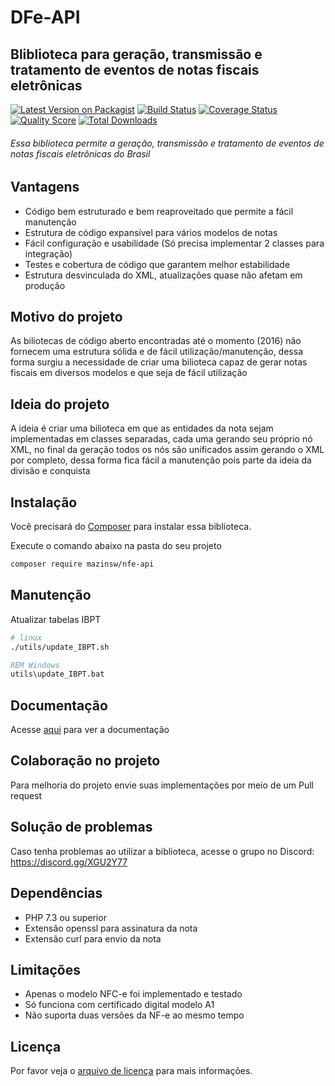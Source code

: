 # DFe-API
## Bliblioteca para geração, transmissão e tratamento de eventos de notas fiscais eletrônicas

[![Latest Version on Packagist][ico-version]][link-packagist]
[![Build Status][ico-travis]][link-travis]
[![Coverage Status][ico-scrutinizer]][link-scrutinizer]
[![Quality Score][ico-code-quality]][link-code-quality]
[![Total Downloads][ico-downloads]][link-downloads]

###### Essa biblioteca permite a geração, transmissão e tratamento de eventos de notas fiscais eletrônicas do Brasil

## Vantagens
- Código bem estruturado e bem reaproveitado que permite a fácil manutenção
- Estrutura de código expansível para vários modelos de notas
- Fácil configuração e usabilidade (Só precisa implementar 2 classes para integração)
- Testes e cobertura de código que garantem melhor estabilidade
- Estrutura desvinculada do XML, atualizações quase não afetam em produção

## Motivo do projeto
As biliotecas de código aberto encontradas até o momento (2016) não fornecem uma estrutura sólida e de fácil utilização/manutenção, dessa forma surgiu a necessidade de criar uma bilioteca capaz de gerar notas fiscais em diversos modelos e que seja de fácil utilização

## Ideia do projeto
A ideia é criar uma bilioteca em que as entidades da nota sejam implementadas em classes separadas, cada uma gerando seu próprio nó XML, no final da geração todos os nós são unificados assim gerando o XML por completo, dessa forma fica fácil a manutenção pois parte da ideia da divisão e conquista

## Instalação

Você precisará do [Composer][link-composer] para instalar essa biblioteca.

Execute o comando abaixo na pasta do seu projeto

```sh
composer require mazinsw/nfe-api
```

## Manutenção
Atualizar tabelas IBPT
```sh
# linux
./utils/update_IBPT.sh
```
```cmd
REM Windows
utils\update_IBPT.bat
```

## Documentação

Acesse [aqui](../../wiki) para ver a documentação

## Colaboração no projeto
Para melhoria do projeto envie suas implementações por meio de um Pull request

## Solução de problemas
Caso tenha problemas ao utilizar a biblioteca, acesse o grupo no Discord: https://discord.gg/XGU2Y77

## Dependências
- PHP 7.3 ou superior
- Extensão openssl para assinatura da nota
- Extensão curl para envio da nota

## Limitações
- Apenas o modelo NFC-e foi implementado e testado
- Só funciona com certificado digital modelo A1
- Não suporta duas versões da NF-e ao mesmo tempo

## Licença
Por favor veja o [arquivo de licença](/LICENSE.txt) para mais informações.

[ico-version]: https://poser.pugx.org/mazinsw/nfe-api/version
[ico-travis]: https://api.travis-ci.org/mazinsw/nfe-api.svg
[ico-scrutinizer]: https://scrutinizer-ci.com/g/mazinsw/nfe-api/badges/coverage.png
[ico-code-quality]: https://scrutinizer-ci.com/g/mazinsw/nfe-api/badges/quality-score.png
[ico-downloads]: https://poser.pugx.org/mazinsw/nfe-api/d/total.svg

[link-packagist]: https://packagist.org/packages/mazinsw/nfe-api
[link-travis]: https://travis-ci.org/mazinsw/nfe-api
[link-scrutinizer]: https://scrutinizer-ci.com/g/mazinsw/nfe-api/code-structure
[link-code-quality]: https://scrutinizer-ci.com/g/mazinsw/nfe-api
[link-downloads]: https://packagist.org/packages/mazinsw/nfe-api
[link-composer]: https://getcomposer.org
